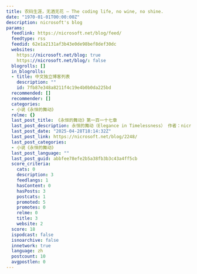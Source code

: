 ```yaml
---
title: 农码生涯，无酒无花 – The coding life, no wine, no shine.
date: "1970-01-01T00:00:00Z"
description: nicrosoft's blog
params:
  feedlink: https://nicrosoft.net/blog/feed/
  feedtype: rss
  feedid: 62e1a2131af3b43e0de98bef8def30dc
  websites:
    https://nicrosoft.net/blog: true
    https://nicrosoft.net/blog/: false
  blogrolls: []
  in_blogrolls:
  - title: 中文独立博客列表
    description: ""
    id: 7fb87e348a8211f4c19e4b0b0da225bd
  recommended: []
  recommender: []
  categories:
  - 小说《永恒的舞动》
  relme: {}
  last_post_title: 《永恒的舞动》第一百一十七章
  last_post_description: 永恒的舞动（Elegance in Timelessness） 作者：nicrosoft（农码生涯），同时在起 […]
  last_post_date: "2025-04-28T18:14:32Z"
  last_post_link: https://nicrosoft.net/blog/2248/
  last_post_categories:
  - 小说《永恒的舞动》
  last_post_language: ""
  last_post_guid: abbfee78efe2b5a38fb3b3c43a4ff5cb
  score_criteria:
    cats: 0
    description: 3
    feedlangs: 1
    hasContent: 0
    hasPosts: 3
    postcats: 1
    promoted: 5
    promotes: 0
    relme: 0
    title: 3
    website: 2
  score: 18
  ispodcast: false
  isnoarchive: false
  innetwork: true
  language: zh
  postcount: 10
  avgpostlen: 0
---
```

